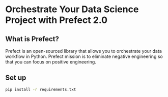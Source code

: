 # Orchestrate Your Data Science Project with Prefect 2.0

## What is Prefect?
Prefect is an open-sourced library that allows you to orchestrate your data workflow in Python. Prefect mission is to eliminate negative engineering so that you can focus on positive engineering.
## Set up
```bash
pip install -r requirements.txt
```